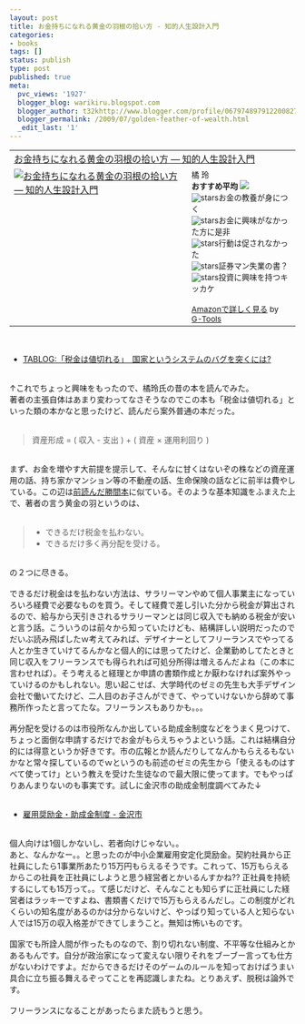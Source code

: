 ```yaml
---
layout: post
title: お金持ちになれる黄金の羽根の拾い方 - 知的人生設計入門
categories:
- books
tags: []
status: publish
type: post
published: true
meta:
  pvc_views: '1927'
  blogger_blog: warikiru.blogspot.com
  blogger_author: t32khttp://www.blogger.com/profile/06797489791220082722noreply@blogger.com
  blogger_permalink: /2009/07/golden-feather-of-wealth.html
  _edit_last: '1'
---
```

<table border="0" cellpadding="5"><tbody><tr><td colspan="2"><a href="http://www.amazon.co.jp/%E3%81%8A%E9%87%91%E6%8C%81%E3%81%A1%E3%81%AB%E3%81%AA%E3%82%8C%E3%82%8B%E9%BB%84%E9%87%91%E3%81%AE%E7%BE%BD%E6%A0%B9%E3%81%AE%E6%8B%BE%E3%81%84%E6%96%B9-%E2%80%95-%E7%9F%A5%E7%9A%84%E4%BA%BA%E7%94%9F%E8%A8%AD%E8%A8%88%E5%85%A5%E9%96%80-%E6%A9%98-%E7%8E%B2/dp/4344002628%3FSubscriptionId%3D0G91FPYVW6ZGWBH4Y9G2%26tag%3Dwarikiru-22%26linkCode%3Dxm2%26camp%3D2025%26creative%3D165953%26creativeASIN%3D4344002628" target="_blank">お金持ちになれる黄金の羽根の拾い方 ― 知的人生設計入門</a><img src="http://www.assoc-amazon.jp/e/ir?t=warikiru-22&amp;l=ur2&amp;o=9" alt="" width="1" border="0" height="1" /></td></tr><tr><td valign="top"><a href="http://www.amazon.co.jp/%E3%81%8A%E9%87%91%E6%8C%81%E3%81%A1%E3%81%AB%E3%81%AA%E3%82%8C%E3%82%8B%E9%BB%84%E9%87%91%E3%81%AE%E7%BE%BD%E6%A0%B9%E3%81%AE%E6%8B%BE%E3%81%84%E6%96%B9-%E2%80%95-%E7%9F%A5%E7%9A%84%E4%BA%BA%E7%94%9F%E8%A8%AD%E8%A8%88%E5%85%A5%E9%96%80-%E6%A9%98-%E7%8E%B2/dp/4344002628%3FSubscriptionId%3D0G91FPYVW6ZGWBH4Y9G2%26tag%3Dwarikiru-22%26linkCode%3Dxm2%26camp%3D2025%26creative%3D165953%26creativeASIN%3D4344002628" target="_blank"><img src="http://ecx.images-amazon.com/images/I/51BPX3ABT1L._SL160_.jpg" alt="お金持ちになれる黄金の羽根の拾い方 ― 知的人生設計入門" border="0" /></a></td><td valign="top"><span style="font-size:85%;">橘 玲<br /><strong>おすすめ平均</strong> <img src="http://g-images.amazon.com/images/G/01/detail/stars-3-5.gif" /><br /><img src="http://g-images.amazon.com/images/G/01/detail/stars-5-0.gif" alt="stars" />お金の教養が身につく<br /><img src="http://g-images.amazon.com/images/G/01/detail/stars-5-0.gif" alt="stars" />お金に興味がなかった方に是非<br /><img src="http://g-images.amazon.com/images/G/01/detail/stars-3-0.gif" alt="stars" />行動は促されなかった<br /><img src="http://g-images.amazon.com/images/G/01/detail/stars-4-0.gif" alt="stars" />証券マン失業の書？<br /><img src="http://g-images.amazon.com/images/G/01/detail/stars-4-0.gif" alt="stars" />投資に興味を持つキッカケ<br /><br /><a href="http://www.amazon.co.jp/%E3%81%8A%E9%87%91%E6%8C%81%E3%81%A1%E3%81%AB%E3%81%AA%E3%82%8C%E3%82%8B%E9%BB%84%E9%87%91%E3%81%AE%E7%BE%BD%E6%A0%B9%E3%81%AE%E6%8B%BE%E3%81%84%E6%96%B9-%E2%80%95-%E7%9F%A5%E7%9A%84%E4%BA%BA%E7%94%9F%E8%A8%AD%E8%A8%88%E5%85%A5%E9%96%80-%E6%A9%98-%E7%8E%B2/dp/4344002628%3FSubscriptionId%3D0G91FPYVW6ZGWBH4Y9G2%26tag%3Dwarikiru-22%26linkCode%3Dxm2%26camp%3D2025%26creative%3D165953%26creativeASIN%3D4344002628" target="_blank">Amazonで詳しく見る</a></span><span style="font-size:85%;"> by <a href="http://www.goodpic.com/mt/aws/index.html">G-Tools</a></span></td></tr></tbody></table><br /><ul><li><a href="http://blog.livedoor.jp/tabbata/archives/50693023.html">TABLOG:「税金は値切れる」　国家というシステムのバグを突くには?</a></li></ul><br />↑これでちょっと興味をもったので、橘玲氏の昔の本を読んでみた。<br />著者の主張自体はあまり変わってなさそうなのでこの本も「税金は値切れる」といった類の本かなと思ったけど、読んだら案外普通の本だった。<br /><br /><blockquote>資産形成 = ( 収入 - 支出 ) + ( 資産 × 運用利回り )</blockquote><br />まず、お金を増やす大前提を提示して、そんなに甘くはないぞの株などの資産運用の話、持ち家かマンション等の不動産の話、生命保険の話などに前半は費やしている。この辺は<a href="http://warikiru.blogspot.com/2009/03/basic-financial-literacy.html">前読んだ勝間本</a>に似ている。そのような基本知識をふまえた上で、著者の言う黄金の羽というのは、<br /><br /><blockquote><ul><li>できるだけ税金を払わない。</li><li>できるだけ多く再分配を受ける。</li></ul></blockquote><br />の２つに尽きる。<br /><br />できるだけ税金はを払わない方法は、サラリーマンやめて個人事業主になっていろいろ経費で必要なものを買う。そして経費で差し引いた分から税金が算出されるので、給与から天引きされるサラリーマンとは同じ収入でも納める税金が安いと言う話。こういうのは前々から知っていたけども、結構詳しい説明だったのでだいぶ読み飛ばしたｗ考えてみれば、デザイナーとしてフリーランスでやってる人とか生きていけてるんかなと個人的には思ってたけど、企業勤めしてたときと同じ収入をフリーランスでも得られれば可処分所得は増えるんだよね（この本に言わせれば）。そう考えると経理とか申請の書類作成とか厭わなければ案外やっていけるのかもしれない。思い起こせば、大学時代のゼミの先生も大手デザイン会社で働いてたけど、二人目のお子さんができて、やっていけないから辞めて事務所作ったと言ってたな。フリーランスもありかも。。。<br /><br />再分配を受けるのは市役所なんか出している助成金制度などをうまく見つけて、ちょっと面倒な申請するだけでお金がもらえちゃうよという話。これは結構自分的には得意というか好きです。市の広報とか読んだりしてなんかもらえるもないかなと常々探しているのでｗというのも前述のゼミの先生から「使えるものはすべて使ってけ」という教えを受けた生徒なので最大限に使ってます。でもやっぱりあんまりないのも事実です。試しに金沢市の助成金制度調べてみた↓<br /><br /><ul><li><a href="http://www4.city.kanazawa.lg.jp/17040/shoureikin/syoureikin.jsp">雇用奨励金・助成金制度 - 金沢市</a></li></ul><br />個人向けは1個しかないし、若者向けじゃない。。<br />あと、なんかなー。。と思ったのが中小企業雇用安定化奨励金。契約社員から正社員にしたら1事業所あたり15万円もらえるそうです。これって、15万もらえるからこの社員を正社員にしようと思う経営者とかいるんすかね?? 正社員を持続するにしても15万って。。て感じだけど、そんなことも知らずに正社員にした経営者はラッキーですよね、書類書くだけで15万もらえるんだし。この制度がどれくらいの知名度があるのかは分からないけど、やっぱり知っている人と知らない人では15万の収入格差ができてしまうこと。無知は怖いものです。<br /><br />国家でも所詮人間が作ったものなので、割り切れない制度、不平等な仕組みとかあるもんです。自分が政治家になって変えない限りそれをブーブー言っても仕方がないわけですよ。だからできるだけそのゲームのルールを知っておけばうまい具合に立ち振る舞えるぞってことを再認識しまたね。とりあえず、脱税は論外です。<br /><br />フリーランスになることがあったらまた読もうと思う。
